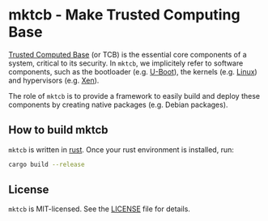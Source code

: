 # mktcb - Make Trusted Computing Base

[Trusted Computed Base][1] (or TCB) is the essential core components of a
system, critical to its security. In `mktcb`, we implicitely refer to software
components, such as the bootloader (e.g. [U-Boot][2]), the kernels (e.g.
[Linux][3]) and hypervisors (e.g. [Xen][4]).

The role of `mktcb` is to provide a framework to easily build and deploy these
components by creating native packages (e.g. Debian packages).


## How to build mktcb

`mktcb` is written in [rust][5]. Once your rust environment is installed, run:

```bash
cargo build --release
```


## License

`mktcb` is MIT-licensed. See the [LICENSE](LICENSE) file for details.


[1]: https://en.wikipedia.org/wiki/Trusted_computing_base
[2]: https://www.denx.de/wiki/U-Boot
[3]: https://www.kernel.org/
[4]: https://xenproject.org/
[5]: https://www.rust-lang.org/
